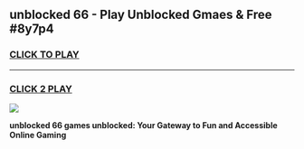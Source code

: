 
## unblocked 66 - Play Unblocked Gmaes & Free #8y7p4
<h3>
<a href="https://news.freeplayer.one?title=unblocked_66&ref=24F">CLICK TO PLAY</a></h3>
<hr>

<h3>
<a href="https://news.freeplayer.one?title=unblocked_66&ref=24F">CLICK 2 PLAY</a>
  
</h3>

<a href="https://news.freeplayer.one?title=unblocked_66&ref=24F/"><img src="https://clearcache.store/games.png"></a>


**unblocked 66 games unblocked: Your Gateway to Fun and Accessible Online Gaming**
